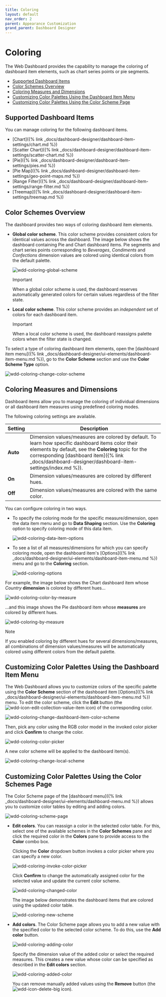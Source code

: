 ```yaml
---
title: Coloring
layout: default
nav_order: 2
parent: Appearance Customization
grand_parent: Dashboard Designer
---
```

# Coloring
The Web Dashboard provides the capability to manage the coloring of dashboard item elements, such as chart series points or pie segments.
* [Supported Dashboard Items](#supporteditems)
* [Color Schemes Overview](#overview)
* [Coloring Measures and Dimensions](#coloring)
* [Customizing Color Palettes Using the Dashboard Item Menu](#customizedim)
* [Customizing Color Palettes Using the Color Scheme Page](#customizecpp)

## <a name="supporteditems"/>Supported Dashboard Items
You can manage coloring for the following dashboard items.
* [Chart]({% link _docs/dashboard-designer/dashboard-item-settings/chart.md %})
* [Scatter Chart]({% link _docs/dashboard-designer/dashboard-item-settings/scatter-chart.md %})
* [Pie]({% link _docs/dashboard-designer/dashboard-item-settings/pies.md %})
* [Pie Map]({% link _docs/dashboard-designer/dashboard-item-settings/geo-point-maps.md %})
* [Range Filter]({% link _docs/dashboard-designer/dashboard-item-settings/range-filter.md %})
* [Treemap]({% link _docs/dashboard-designer/dashboard-item-settings/treemap.md %})

## <a name="overview"/>Color Schemes Overview
The dashboard provides two ways of coloring dashboard item elements.
* **Global color scheme**. This color scheme provides consistent colors for identical values across the dashboard. The image below shows the dashboard containing Pie and Chart dashboard items. Pie segments and chart series points corresponding to _Beverages_, _Condiments_ and _Confections_ dimension values are colored using identical colors from the default palette.
	
	![wdd-coloring-global-scheme](/assets/images/dashboards/img126076.png)
	
	> [!IMPORTANT]
	> When a global color scheme is used, the dashboard reserves automatically generated colors for certain values regardless of the filter state.
* **Local color scheme**. This color scheme provides an _independent_ set of colors for each dashboard item.
	
	> [!IMPORTANT]
	> When a local color scheme is used, the dashboard reassigns palette colors when the filter state is changed.

To select a type of coloring dashboard item elements, open the [dashboard item menu]({% link _docs/dashboard-designer/ui-elements/dashboard-item-menu.md %}), go to the **Color Scheme** section and use the **Color Scheme Type** option.

![wdd-coloring-change-color-scheme](/assets/images/dashboards/img126079.png)

## <a name="coloring"/>Coloring Measures and Dimensions
Dashboard items allow you to manage the coloring of individual dimensions or all dashboard item measures using predefined coloring modes.

The following coloring settings are available.

| Setting | Description |
|---|---|
| **Auto** | Dimension values/measures are colored by default. To learn how specific dashboard items color their elements by default, see the **Coloring** topic for the corresponding [dashboard item]({% link _docs/dashboard-designer/dashboard-item-settings/index.md %}). |
| **On** | Dimension values/measures are colored by different hues. |
| **Off** | Dimension values/measures are colored with the same color. |

You can configure coloring in two ways.
* To specify the coloring mode for the specific measure/dimension, open the data item menu and go to **Data Shaping** section. Use the **Coloring** option to specify coloring mode of this data item.
	
	![wdd-coloring-data-item-options](/assets/images/dashboards/img126109.png)
* To see a list of all measures/dimensions for which you can specify coloring mode, open the dashboard item's [Options]({% link _docs/dashboard-designer/ui-elements/dashboard-item-menu.md %}) menu and go to the **Coloring** section.
	
	![wdd-coloring-options](/assets/images/dashboards/img126086.png)

For example, the image below shows the Chart dashboard item whose _Country_ **dimension** is colored by different hues...

![wdd-coloring-color-by-measure](/assets/images/dashboards/img126084.png)

...and this image shows the Pie dashboard item whose **measures** are colored by different hues.

![wdd-coloring-by-measure](/assets/images/dashboards/img126108.png)

> [!NOTE]
> If you enabled coloring by different hues for several dimensions/measures, all combinations of dimension values/measures will be automatically colored using different colors from the default palette.

## <a name="customizedim"/>Customizing Color Palettes Using the Dashboard Item Menu
The Web Dashboard allows you to customize colors of the specific palette using the **Color Scheme** section of the dashboard item [Options]({% link _docs/dashboard-designer/ui-elements/dashboard-item-menu.md %}) menu. To edit the color scheme, click the **Edit** button (the ![wdd-icon-edit-collection-value-item](/assets/images/dashboards/img126050.png) icon) of the corresponding color.

![wdd-coloring-change-dashboard-item-color-scheme](/assets/images/dashboards/img126112.png)

Then, pick any color using the RGB color model in the invoked color picker and click **Confirm** to change the color.

![wdd-coloring-color-picker](/assets/images/dashboards/img126125.png)

A new color scheme will be applied to the dashboard item(s).

![wdd-coloring-change-local-scheme](/assets/images/dashboards/img126127.png)

## <a name="customizecpp"/>Customizing Color Palettes Using the Color Schemes Page
The Color Scheme page of the [dashboard menu]({% link _docs/dashboard-designer/ui-elements/dashboard-menu.md %}) allows you to customize color tables by editing and adding colors.

![wdd-coloring-scheme-page](/assets/images/dashboards/img126124.png)
* **Edit colors**. You can reassign a color in the selected color table. For this, select one of the available schemes in the **Color Schemes** pane and click the required color in the **Colors** pane to provide access to the **Color** combo box.
	
	Clicking the **Color** dropdown button invokes a color picker where you can specify a new color.
	
	![wdd-coloring-invoke-color-picker](/assets/images/dashboards/img126133.png)
	
	Click **Confirm** to change the automatically assigned color for the selected value and update the current color scheme.
	
	![wdd-coloring-changed-color](/assets/images/dashboards/img126122.png)
	
	The image below demonstrates the dashboard items that are colored using the updated color table.
	
	![wdd-coloring-new-scheme](/assets/images/dashboards/img126123.png)
* **Add colors**. The Color Scheme page allows you to add a new value with the specified color to the selected color scheme. To do this, use the **Add color** button.
	
	![wdd-coloring-adding-color](/assets/images/dashboards/img126969.png)
	
	Specify the dimension value of the added color or select the required measures. This creates a new value whose color can be specified as described in the **Edit colors** section.
	
	![wdd-coloring-added-color](/assets/images/dashboards/img126964.png)
	
	You can remove manually added values using the **Remove** button (the ![wdd-icon-delete-big](/assets/images/dashboards/img126104.png) icon).